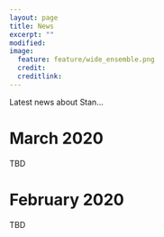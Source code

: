 ```yaml
---
layout: page
title: News
excerpt: ""
modified:
image:
  feature: feature/wide_ensemble.png
  credit:
  creditlink:
---
```


Latest news about Stan...

# March 2020

TBD

# February 2020

TBD
